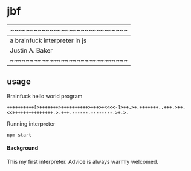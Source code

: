 # jbf

| ~~~~~~~~~~~~~~~~~~~~~~~~~~~~~~ |                           
| ------------------------------ |
| a brainfuck interpreter in js  |
|       Justin A. Baker          |
| ~~~~~~~~~~~~~~~~~~~~~~~~~~~~~~ |

## usage

Brainfuck hello world program

```
++++++++++[>+++++++>++++++++++>+++>+<<<<-]>++.>+.+++++++..+++.>++.<<+++++++++++++++.>.+++.------.--------.>+.>.
```

Running interpreter

```
npm start

```

#### Background

This my first interpreter. Advice is always warmly welcomed.
